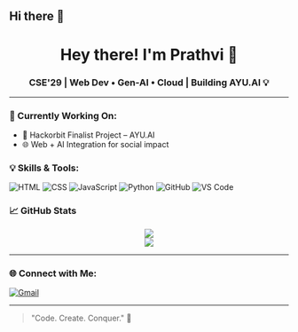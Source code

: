 ## Hi there 👋

<h1 align="center">Hey there! I'm Prathvi 👋</h1>
<h3 align="center">CSE'29 | Web Dev • Gen-AI • Cloud | Building AYU.AI 💡</h3>

---

### 🔭 Currently Working On:
- 🚀 Hackorbit Finalist Project – AYU.AI
- 🌐 Web + AI Integration for social impact

### 💡 Skills & Tools:
![HTML](https://img.shields.io/badge/HTML-E34F26?style=flat&logo=html5&logoColor=white)
![CSS](https://img.shields.io/badge/CSS-1572B6?style=flat&logo=css3&logoColor=white)
![JavaScript](https://img.shields.io/badge/JavaScript-F7DF1E?style=flat&logo=javascript&logoColor=black)
![Python](https://img.shields.io/badge/Python-3776AB?style=flat&logo=python&logoColor=white)
![GitHub](https://img.shields.io/badge/GitHub-100000?style=flat&logo=github&logoColor=white)
![VS Code](https://img.shields.io/badge/VS--Code-007ACC?style=flat&logo=visual-studio-code&logoColor=white)

### 📈 GitHub Stats
<p align="center">
  <img src="https://github-readme-streak-stats.herokuapp.com?user=PrathviiXD&theme=radical&hide_border=true" />
  <br>
  <img src="https://github-readme-stats.vercel.app/api?username=PrathviiXD&show_icons=true&theme=tokyonight&hide_border=true" />
</p>

---

### 🌐 Connect with Me:
[![Gmail](https://img.shields.io/badge/Gmail-D14836?style=flat&logo=gmail&logoColor=white)](mailto:prathvirajsinghsushma@gmail.com)

---
> "Code. Create. Conquer." 🚀


<!--
**PrathviiXD/PrathviiXD** is a ✨ _special_ ✨ repository because its `README.md` (this file) appears on your GitHub profile.

Here are some ideas to get you started:

- 🔭 I’m currently working on ...
- 🌱 I’m currently learning ...
- 👯 I’m looking to collaborate on ...
- 🤔 I’m looking for help with ...
- 💬 Ask me about ...
- 📫 How to reach me: ...
- 😄 Pronouns: ...
- ⚡ Fun fact: ...
-->

